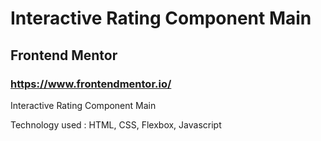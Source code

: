 # Interactive Rating Component Main

## Frontend Mentor

### https://www.frontendmentor.io/

Interactive Rating Component Main

Technology used : HTML, CSS, Flexbox, Javascript

